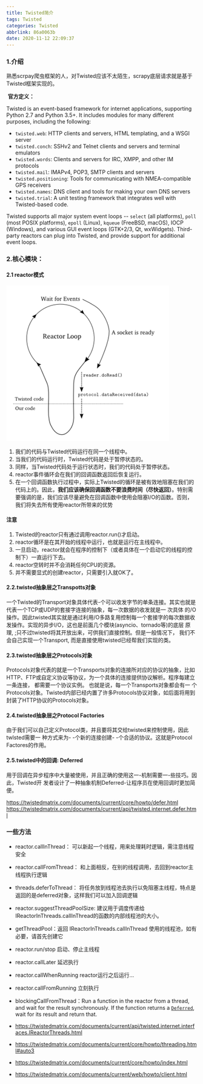 ```yaml
---
title: Twisted简介
tags: Twisted
categories: Twisted
abbrlink: 86a0063b
date: 2020-11-12 22:09:37
---
```

### 1.介绍

​	熟悉scrpay爬虫框架的人，对Twisted应该不太陌生，scrapy底层请求就是基于Twisted框架实现的。

​	**官方定义：**

Twisted is an event-based framework for internet applications, supporting Python 2.7 and Python 3.5+. It includes modules for many different purposes, including the following:

- `twisted.web`: HTTP clients and servers, HTML templating, and a WSGI server
- `twisted.conch`: SSHv2 and Telnet clients and servers and terminal emulators
- `twisted.words`: Clients and servers for IRC, XMPP, and other IM protocols
- `twisted.mail`: IMAPv4, POP3, SMTP clients and servers
- `twisted.positioning`: Tools for communicating with NMEA-compatible GPS receivers
- `twisted.names`: DNS client and tools for making your own DNS servers
- `twisted.trial`: A unit testing framework that integrates well with Twisted-based code.

Twisted supports all major system event loops -- `select` (all platforms), `poll` (most POSIX platforms), `epoll` (Linux), `kqueue` (FreeBSD, macOS), IOCP (Windows), and various GUI event loops (GTK+2/3, Qt, wxWidgets). Third-party reactors can plug into Twisted, and provide support for additional event loops.

### 2.核心模块：

#### 2.1 reactor模式
![twsited-reactor](Twisted/twsited-reactor.png)
1. 我们的代码与Twisted代码运行在同一个线程中。
2. 当我们的代码运行时，Twisted代码是处于暂停状态的。
3. 同样，当Twisted代码处于运行状态时，我们的代码处于暂停状态。
4. reactor事件循环会在我们的回调函数返回后恢复运行。
5. 在一个回调函数执行过程中，实际上Twisted的循环是被有效地阻塞在我们的代码上的。因此，**我们应该确保回调函数不要浪费时间（尽快返回）**。特别需要强调的是，我们应该尽量避免在回调函数中使用会阻塞I/O的函数。否则，我们将失去所有使用reactor所带来的优势
#### 注意
1. Twisted的reactor只有通过调用reactor.run()才启动。
2. reactor循环是在其开始的线程中运行，也就是运行在主线程中。
3. 一旦启动，reactor就会在程序的控制下（或者具体在一个启动它的线程的控制下）一直运行下去。
4. reactor空转时并不会消耗任何CPU的资源。
5. 并不需要显式的创建reactor，只需要引入就OK了。
#### 2.2.twisted抽象层之Transpotts对象

​		一个Twisted的Transport对象具体代表-个可以收发字节的单条连接。其实也就是代表一个TCP或UDP的套接字连接的抽象，每一次数据的收发就是一 次具体 的/O操作。因此twisted其实就是通过利用/O多路复用控制每一个套接字的每次数据收发操作。实现的异步I/O，这也是前面几个模块(asyncio、tornado等)的底层 原理, ;只不过twisted将其开放出来，可供我们直接控制。但是一般情况下， 我们不会自己实现一个Transport, 而是直接使用twisted已经帮我们实现的类。

#### 2.3.**twisted抽象层之Protocols对象**

​		Protocols对象代表的就是一个Transports对象的连接所对应的协议的抽象，比如HTTP、FTP或自定义协议等协议，为一个具体的连接提供协议解析。程序每建立一条连接， 都需要一个协议实例。 也就是说，每一个Transports对象都会有一 个Protocols对象。Twisted内部已经内置了许多Protocols协议对象，如后面将用到封装了HTTP协议的Protocols对象。

#### 2.4.twisted抽象层之Protocol Factories

​		由于我们可以自己定义Protocol类，并且要将其交给twisted来控制使用，因此twlsted需要一 种方式来为- -个新的连接创建- -个合适的协议。这就是Protocol Factores的作用。

####  2.5.twisted中的回调: Deferred

​	用于回调在异步程序中大量被使用，并且正确的使用这一-机制需要一-些技巧。因此，Twisted开 发者设计了一种抽象机制Deferred-让程序员在使用回调时更加简便。

https://twistedmatrix.com/documents/current/core/howto/defer.html
https://twistedmatrix.com/documents/current/api/twisted.internet.defer.html

###  一些方法

- reactor.callInThread： 可以新起一个线程，用来处理耗时逻辑，需注意线程安全

- reactor.callFromThread： 和上面相反，在别的线程调用，去回到reactor主线程执行逻辑

- threads.deferToThread： 将任务放到线程池去执行以免阻塞主线程，特点是返回的是deferred对象，这样我们可以加入回调逻辑

- reactor.suggestThreadPoolSize: 建议用于调度传递给IReactorInThreads.callInThread的函数的内部线程池的大小。

- getThreadPool：返回 IReactorInThreads.callInThread 使用的线程池，如有必要，请首先创建它

- reactor.run/stop 启动、停止主线程

- reactor.callLater 延迟执行

- reactor.callWhenRunning reactor运行之后运行...

- reactor.callFromRunning 立刻执行

- blockingCallFromThread：Run a function in the reactor from a thread, and wait for the result synchronously. If the function returns a [`Deferred`](https://twistedmatrix.com/documents/20.3.0/api/twisted.internet.defer.Deferred.html), wait for its result and return that.

- https://twistedmatrix.com/documents/current/api/twisted.internet.interfaces.IReactorThreads.html

- https://twistedmatrix.com/documents/current/core/howto/threading.html#auto3


- https://twistedmatrix.com/documents/current/core/howto/index.html

- https://twistedmatrix.com/documents/current/web/howto/client.html



